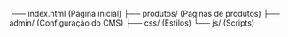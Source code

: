 ├── index.html          (Página inicial)
     ├── produtos/           (Páginas de produtos)
     ├── admin/              (Configuração do CMS)
     ├── css/                (Estilos)
     └── js/                 (Scripts)

<!---
Sdoc361/Sdoc361 is a ✨ special ✨ repository because its `README.md` (this file) appears on your GitHub profile.
You can click the Preview link to take a look at your changes.
--->
